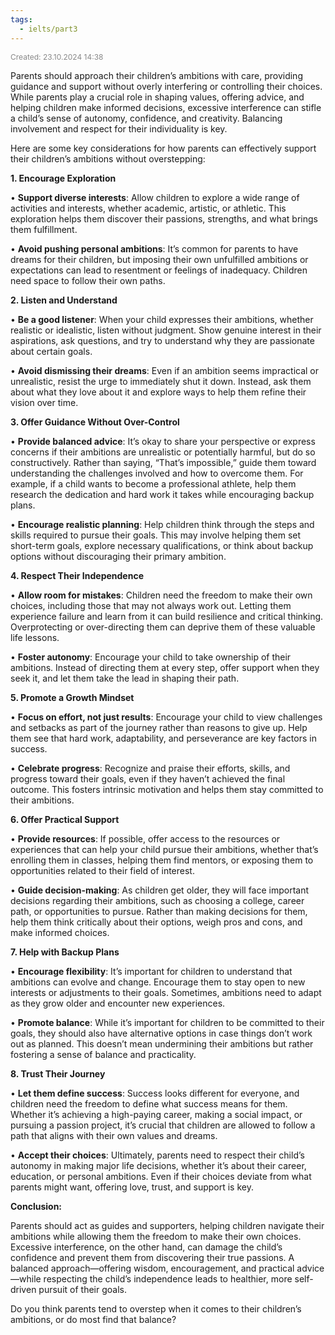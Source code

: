 ```yaml
---
tags:
  - ielts/part3
---
```

<span style="font-size:12px; color:#888888;">Created: 23.10.2024 14:38</span>

Parents should approach their children’s ambitions with care, providing guidance and support without overly interfering or controlling their choices. While parents play a crucial role in shaping values, offering advice, and helping children make informed decisions, excessive interference can stifle  a child’s sense of autonomy, confidence, and creativity. Balancing involvement and respect for their individuality is key.

Here are some key considerations for how parents can effectively support their children’s ambitions without overstepping:
  
**1. Encourage Exploration**

• **Support diverse interests**: Allow children to explore a wide range of activities and interests, whether academic, artistic, or athletic. This exploration helps them discover their passions, strengths, and what brings them fulfillment.

• **Avoid pushing personal ambitions**: It’s common for parents to have dreams for their children, but imposing their own unfulfilled ambitions or expectations can lead to resentment or feelings of inadequacy. Children need space to follow their own paths.

**2. Listen and Understand**

• **Be a good listener**: When your child expresses their ambitions, whether realistic or idealistic, listen without judgment. Show genuine interest in their aspirations, ask questions, and try to understand why they are passionate about certain goals.

• **Avoid dismissing their dreams**: Even if an ambition seems impractical or unrealistic, resist the urge to immediately shut it down. Instead, ask them about what they love about it and explore ways to help them refine their vision over time.

**3. Offer Guidance Without Over-Control**

• **Provide balanced advice**: It’s okay to share your perspective or express concerns if their ambitions are unrealistic or potentially harmful, but do so constructively. Rather than saying, “That’s impossible,” guide them toward understanding the challenges involved and how to overcome them. For example, if a child wants to become a professional athlete, help them research the dedication and hard work it takes while encouraging backup plans.

• **Encourage realistic planning**: Help children think through the steps and skills required to pursue their goals. This may involve helping them set short-term goals, explore necessary qualifications, or think about backup options without discouraging their primary ambition.

**4. Respect Their Independence**

• **Allow room for mistakes**: Children need the freedom to make their own choices, including those that may not always work out. Letting them experience failure and learn from it can build resilience and critical thinking. Overprotecting or over-directing them can deprive them of these valuable life lessons.

• **Foster autonomy**: Encourage your child to take ownership of their ambitions. Instead of directing them at every step, offer support when they seek it, and let them take the lead in shaping their path.

**5. Promote a Growth Mindset**

• **Focus on effort, not just results**: Encourage your child to view challenges and setbacks as part of the journey rather than reasons to give up. Help them see that hard work, adaptability, and perseverance are key factors in success.

• **Celebrate progress**: Recognize and praise their efforts, skills, and progress toward their goals, even if they haven’t achieved the final outcome. This fosters intrinsic motivation and helps them stay committed to their ambitions.

**6. Offer Practical Support**

• **Provide resources**: If possible, offer access to the resources or experiences that can help your child pursue their ambitions, whether that’s enrolling them in classes, helping them find mentors, or exposing them to opportunities related to their field of interest.

• **Guide decision-making**: As children get older, they will face important decisions regarding their ambitions, such as choosing a college, career path, or opportunities to pursue. Rather than making decisions for them, help them think critically about their options, weigh pros and cons, and make informed choices.

**7. Help with Backup Plans**

  

• **Encourage flexibility**: It’s important for children to understand that ambitions can evolve and change. Encourage them to stay open to new interests or adjustments to their goals. Sometimes, ambitions need to adapt as they grow older and encounter new experiences.

• **Promote balance**: While it’s important for children to be committed to their goals, they should also have alternative options in case things don’t work out as planned. This doesn’t mean undermining their ambitions but rather fostering a sense of balance and practicality.

  

**8. Trust Their Journey**

  

• **Let them define success**: Success looks different for everyone, and children need the freedom to define what success means for them. Whether it’s achieving a high-paying career, making a social impact, or pursuing a passion project, it’s crucial that children are allowed to follow a path that aligns with their own values and dreams.

• **Accept their choices**: Ultimately, parents need to respect their child’s autonomy in making major life decisions, whether it’s about their career, education, or personal ambitions. Even if their choices deviate from what parents might want, offering love, trust, and support is key.

  

**Conclusion:**

  

Parents should act as guides and supporters, helping children navigate their ambitions while allowing them the freedom to make their own choices. Excessive interference, on the other hand, can damage the child’s confidence and prevent them from discovering their true passions. A balanced approach—offering wisdom, encouragement, and practical advice—while respecting the child’s independence leads to healthier, more self-driven pursuit of their goals.

  

Do you think parents tend to overstep when it comes to their children’s ambitions, or do most find that balance?